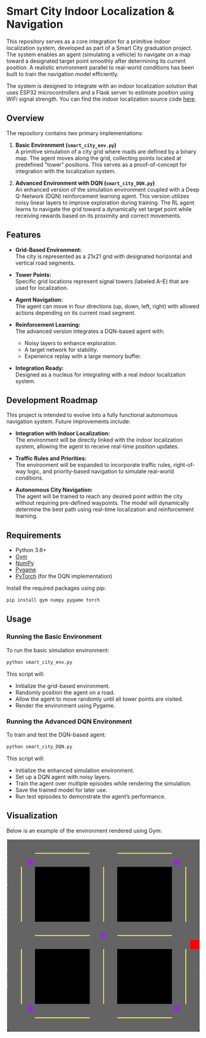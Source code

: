 # Smart City Indoor Localization & Navigation

This repository serves as a core integration for a primitive indoor localization system, developed as part of a Smart City graduation project. The system enables an agent (simulating a vehicle) to navigate on a map toward a designated target point smoothly after determining its current position. A realistic environment parallel to real-world conditions has been built to train the navigation model efficiently.

The system is designed to integrate with an indoor localization solution that uses ESP32 microcontrollers and a Flask server to estimate position using WiFi signal strength. You can find the indoor localization source code [here](https://github.com/algamelomer/indoor-localization.git).

## Overview

The repository contains two primary implementations:

1. **Basic Environment (`smart_city_env.py`)**  
   A primitive simulation of a city grid where roads are defined by a binary map. The agent moves along the grid, collecting points located at predefined "tower" positions. This serves as a proof-of-concept for integration with the localization system.

2. **Advanced Environment with DQN (`smart_city_DQN.py`)**  
   An enhanced version of the simulation environment coupled with a Deep Q-Network (DQN) reinforcement learning agent. This version utilizes noisy linear layers to improve exploration during training. The RL agent learns to navigate the grid toward a dynamically set target point while receiving rewards based on its proximity and correct movements.

## Features

- **Grid-Based Environment:**  
  The city is represented as a 21x21 grid with designated horizontal and vertical road segments.

- **Tower Points:**  
  Specific grid locations represent signal towers (labeled A–E) that are used for localization.

- **Agent Navigation:**  
  The agent can move in four directions (up, down, left, right) with allowed actions depending on its current road segment.

- **Reinforcement Learning:**  
  The advanced version integrates a DQN-based agent with:
  - Noisy layers to enhance exploration.
  - A target network for stability.
  - Experience replay with a large memory buffer.

- **Integration Ready:**  
  Designed as a nucleus for integrating with a real indoor localization system.

## Development Roadmap

This project is intended to evolve into a fully functional autonomous navigation system. Future improvements include:

- **Integration with Indoor Localization:**  
  The environment will be directly linked with the indoor localization system, allowing the agent to receive real-time position updates.

- **Traffic Rules and Priorities:**  
  The environment will be expanded to incorporate traffic rules, right-of-way logic, and priority-based navigation to simulate real-world conditions.

- **Autonomous City Navigation:**  
  The agent will be trained to reach any desired point within the city without requiring pre-defined waypoints. The model will dynamically determine the best path using real-time localization and reinforcement learning.

## Requirements

- Python 3.6+
- [Gym](https://www.gymlibrary.ml/)
- [NumPy](https://numpy.org/)
- [Pygame](https://www.pygame.org/news)
- [PyTorch](https://pytorch.org/) (for the DQN implementation)

Install the required packages using pip:

```bash
pip install gym numpy pygame torch
```

## Usage

### Running the Basic Environment

To run the basic simulation environment:

```bash
python smart_city_env.py
```

This script will:
- Initialize the grid-based environment.
- Randomly position the agent on a road.
- Allow the agent to move randomly until all tower points are visited.
- Render the environment using Pygame.

### Running the Advanced DQN Environment

To train and test the DQN-based agent:

```bash
python smart_city_DQN.py
```

This script will:
- Initialize the enhanced simulation environment.
- Set up a DQN agent with noisy layers.
- Train the agent over multiple episodes while rendering the simulation.
- Save the trained model for later use.
- Run test episodes to demonstrate the agent’s performance.

## Visualization

Below is an example of the environment rendered using Gym:

![Environment Visualization](./screenshots/screenshot.png)

